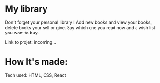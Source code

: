 # My library
Don't forget your personal library !
Add new books and view your books, delete books your sell or give. 
Say which one you read now and a wish list you want to buy.

Link to projet: incoming...

# How It's made:

Tech used: HTML, CSS, React
